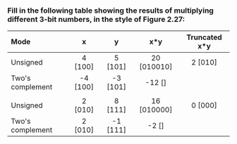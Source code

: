 ### Fill in the following table showing the results of multiplying different 3-bit numbers, in the style of Figure 2.27:

| Mode             |    x     |    y     |     x*y     | Truncated x*y |
| :--------------- | :------: | :------: | :---------: | :-----------: |
| Unsigned         | 4 [100]  | 5 [101]  | 20 [010010] |    2 [010]    |
| Two's complement | -4 [100] | -3 [101] |   -12 []    |               |
|                  |          |          |             |               |
| Unsigned         | 2 [010]  | 8 [111]  | 16 [010000] |    0 [000]    |
| Two's complement | 2 [010]  | -1 [111] |    -2 []    |               |

